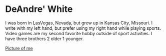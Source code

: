 <!DOCTYPE html>
<html>
<head><title>DeAndre' White</title></head>
<h1>DeAndre' White</h1>
<p>I was born in LasVegas, Nevada, but grew up in Kansas City, Missouri. I write with my left hand, but prefer using my right hand while playing sports. Video games are my second favorite hobby outside of sport activities. I have three brothers 2 older 1 younger.
</p>

</html>

[Picture of me](picofme.jpg)

